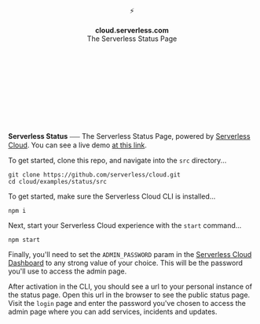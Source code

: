 <br>
<br>
<br>
<br>
<br>
<br>
<br>
<p align="center">
⚡️
<br>
<br>
<b>cloud.serverless.com</b>
<br>
The Serverless Status Page
</p>
  
<br>
<br>
<br>
<br>
<br>
<br>
<br>
<br>
<br>

**Serverless Status** ⎯⎯⎯ The Serverless Status Page, powered by [Serverless Cloud](https://serverless.com/cloud). You can see a live demo [at this link](https://magical-package-m2777.cloud.serverless.com/).

To get started, clone this repo, and navigate into the `src` directory...

```
git clone https://github.com/serverless/cloud.git
cd cloud/examples/status/src
```

To get started, make sure the Serverless Cloud CLI is installed...

```
npm i 
```

Next, start your Serverless Cloud experience with the `start` command...

```
npm start
```

Finally, you'll need to set the `ADMIN_PASSWORD` param in the [Serverless Cloud Dashboard](https://cloud.serverless.com) to any strong value of your choice. This will be the password you'll use to access the admin page.

After activation in the CLI, you should see a url to your personal instance of the status page. Open this url in the browser to see the public status page. Visit the `login` page and enter the password you've chosen to access the admin page where you can add services, incidents and updates.
